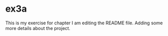 # ex3a
This is my exercise for chapter
I am editing the README file.
Adding some more details about the project.